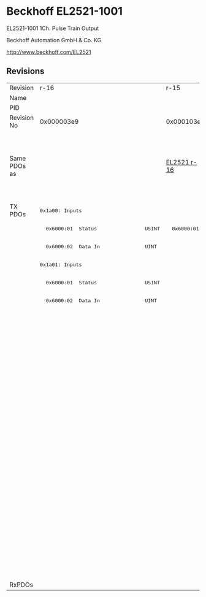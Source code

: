 # Beckhoff EL2521-1001

EL2521-1001 1Ch. Pulse Train Output

Beckhoff Automation GmbH & Co. KG

http://www.beckhoff.com/EL2521

## Revisions
<table>
<tr >
<td>Revision</td>
<td>r-16</td>
<td>r-15</td>
<td>r1000</td>
<td>r1001</td>
<td>r1002</td>
<td>r1003</td>
<td>r1004</td>
</tr>
<tr >
<td>Name</td>
<td colspan=7 align="center">EL2521-1001 1Ch. Pulse Train Output</td>
</tr>
<tr >
<td>PID</td>
<td colspan=7 align="center">0x09d93052</td>
</tr>
<tr >
<td>Revision No</td>
<td>0x000003e9</td>
<td>0x000103e9</td>
<td>0x03f803e9</td>
<td>0x03f903e9</td>
<td>0x03fa03e9</td>
<td>0x03fb03e9</td>
<td>0x03fc03e9</td>
</tr>
<tr >
<td>Same PDOs as</td>
<td></td>
<td><a href="EL2521">EL2521 r-16</a></td>
<td colspan=2 align="center"><a href="EL2521">EL2521 r1000</a><br/><a href="EL2521-0024">EL2521-0024 r1000</a><br/><a href="EL2521-0024">EL2521-0024 r1001</a><br/><a href="EL2521-0025">EL2521-0025 r1000</a><br/><a href="EL2521-0025">EL2521-0025 r1001</a></td>
<td colspan=3 align="center"><a href="EL2521">EL2521 r1003</a><br/><a href="EL2521">EL2521 r1004</a><br/><a href="EL2521">EL2521 r1005</a><br/><a href="EL2521-0024">EL2521-0024 r1002</a><br/><a href="EL2521-0024">EL2521-0024 r1003</a><br/><a href="EL2521-0024">EL2521-0024 r1004</a><br/><a href="EL2521-0025">EL2521-0025 r1002</a><br/><a href="EL2521-0025">EL2521-0025 r1003</a><br/><a href="EL2521-0025">EL2521-0025 r1004</a></td>
</tr>
<tr class="txpdo">
<td rowspan=21 valign=top>TX PDOs</td>
<td colspan=7 align="left"><pre>0x1a00: Inputs</pre></td>
<td></td>
</tr>
<tr class="txpdo">
<td><pre>  0x6000:01  Status                USINT</pre></td>
<td colspan=6 align="left"><pre>  0x6000:01  Status                UINT</pre></td>
</tr>
<tr class="txpdo">
<td colspan=7 align="left"><pre>  0x6000:02  Data In               UINT</pre></td>
</tr>
<tr class="txpdo">
<td><pre>0x1a01: Inputs</pre></td>
<td><pre></pre></td>
<td colspan=5 align="left"><pre>0x1a01: PTO Status</pre></td>
</tr>
<tr class="txpdo">
<td><pre>  0x6000:01  Status                USINT</pre></td>
<td colspan=6 align="left"><pre></pre></td>
</tr>
<tr class="txpdo">
<td><pre>  0x6000:02  Data In               UINT</pre></td>
<td colspan=6 align="left"><pre></pre></td>
</tr>
<tr class="txpdo">
<td colspan=2 align="left"><pre></pre></td>
<td colspan=2 align="left"><pre>  0x6010:01  Sel. Ack/End counter  BOOL</pre></td>
<td colspan=3 align="left"><pre>  0x6010:01  Status__Sel. Ack/End counter  BOOL</pre></td>
</tr>
<tr class="txpdo">
<td colspan=2 align="left"><pre></pre></td>
<td colspan=2 align="left"><pre>  0x6010:02  Ramp active           BOOL</pre></td>
<td colspan=3 align="left"><pre>  0x6010:02  Status__Ramp active   BOOL</pre></td>
</tr>
<tr class="txpdo">
<td colspan=2 align="left"><pre></pre></td>
<td colspan=2 align="left"><pre>  0x6010:05  Status of input target  BOOL</pre></td>
<td colspan=3 align="left"><pre>  0x6010:05  Status__Status of input target  BOOL</pre></td>
</tr>
<tr class="txpdo">
<td colspan=2 align="left"><pre></pre></td>
<td colspan=2 align="left"><pre>  0x6010:06  Status of input zero  BOOL</pre></td>
<td colspan=3 align="left"><pre>  0x6010:06  Status__Status of input zero  BOOL</pre></td>
</tr>
<tr class="txpdo">
<td colspan=2 align="left"><pre></pre></td>
<td colspan=2 align="left"><pre>  0x6010:07  Error                 BOOL</pre></td>
<td colspan=3 align="left"><pre>  0x6010:07  Status__Error         BOOL</pre></td>
</tr>
<tr class="txpdo">
<td colspan=2 align="left"><pre></pre></td>
<td colspan=5 align="left"><pre>0x1a02: ENC Status compact</pre></td>
</tr>
<tr class="txpdo">
<td colspan=2 align="left"><pre></pre></td>
<td colspan=2 align="left"><pre>  0x6020:03  Set counter done      BOOL</pre></td>
<td colspan=3 align="left"><pre>  0x6020:03  Status__Set counter done  BOOL</pre></td>
</tr>
<tr class="txpdo">
<td colspan=2 align="left"><pre></pre></td>
<td colspan=2 align="left"><pre>  0x6020:04  Counter underflow     BOOL</pre></td>
<td colspan=3 align="left"><pre>  0x6020:04  Status__Counter underflow  BOOL</pre></td>
</tr>
<tr class="txpdo">
<td colspan=2 align="left"><pre></pre></td>
<td colspan=2 align="left"><pre>  0x6020:05  Counter overflow      BOOL</pre></td>
<td colspan=3 align="left"><pre>  0x6020:05  Status__Counter overflow  BOOL</pre></td>
</tr>
<tr class="txpdo">
<td colspan=2 align="left"><pre></pre></td>
<td colspan=5 align="left"><pre>  0x6020:11  Counter value         UINT</pre></td>
</tr>
<tr class="txpdo">
<td colspan=2 align="left"><pre></pre></td>
<td colspan=5 align="left"><pre>0x1a05: ENC Status</pre></td>
</tr>
<tr class="txpdo">
<td colspan=2 align="left"><pre></pre></td>
<td colspan=2 align="left"><pre>  0x6020:03  Set counter done      BOOL</pre></td>
<td colspan=3 align="left"><pre>  0x6020:03  Status__Set counter done  BOOL</pre></td>
</tr>
<tr class="txpdo">
<td colspan=2 align="left"><pre></pre></td>
<td colspan=2 align="left"><pre>  0x6020:04  Counter underflow     BOOL</pre></td>
<td colspan=3 align="left"><pre>  0x6020:04  Status__Counter underflow  BOOL</pre></td>
</tr>
<tr class="txpdo">
<td colspan=2 align="left"><pre></pre></td>
<td colspan=2 align="left"><pre>  0x6020:05  Counter overflow      BOOL</pre></td>
<td colspan=3 align="left"><pre>  0x6020:05  Status__Counter overflow  BOOL</pre></td>
</tr>
<tr class="txpdo">
<td colspan=2 align="left"><pre></pre></td>
<td colspan=5 align="left"><pre>  0x6020:11  Counter value         UDINT</pre></td>
</tr>
<tr >
<td>RxPDOs</td>
<td colspan=7 align="left"></td>
</tr>
</table>
